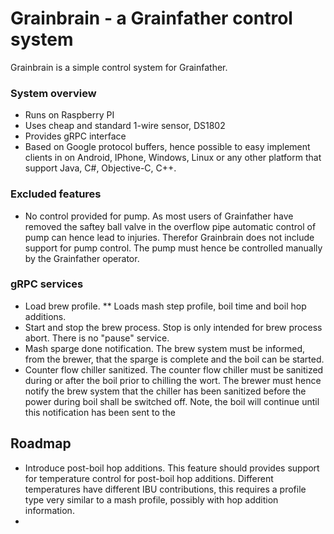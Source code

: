 # Grainbrain - a Grainfather control system

Grainbrain is a simple control system for Grainfather. 

### System overview

* Runs on Raspberry PI
* Uses cheap and standard 1-wire sensor, DS1802
* Provides gRPC interface
* Based on Google protocol buffers, hence possible to easy implement clients in on Android, IPhone, Windows, Linux or any other platform that support Java, C#, Objective-C, C++.


### Excluded features
* No control provided for pump. As most users of Grainfather have removed the saftey ball valve in the overflow pipe automatic control of pump can hence lead to injuries. Therefor Grainbrain does not include support for pump control. The pump must hence be controlled manually by the Grainfather operator.

### gRPC services

* Load brew profile.
** Loads mash step profile, boil time and boil hop additions.
* Start and stop the brew process. Stop is only intended for brew process abort. There is no "pause" service.
* Mash sparge done notification. The brew system must be informed, from the brewer, that the sparge is complete and the boil can be started.
* Counter flow chiller sanitized. The counter flow chiller must be sanitized during or after the boil prior to chilling the wort. The brewer must hence notify the brew system that the chiller has been sanitized before the power during boil shall be switched off. Note, the boil will continue until this notification has been sent to the 


## Roadmap

* Introduce post-boil hop additions. This feature should provides support for temperature control for post-boil hop additions. Different temperatures have different IBU contributions, this requires a profile type very similar to a mash profile, possibly with hop addition information.
* 

